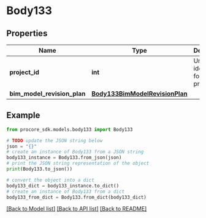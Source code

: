 # Body133


## Properties

Name | Type | Description | Notes
------------ | ------------- | ------------- | -------------
**project_id** | **int** | Unique identifier for the project. | 
**bim_model_revision_plan** | [**Body133BimModelRevisionPlan**](Body133BimModelRevisionPlan.md) |  | 

## Example

```python
from procore_sdk.models.body133 import Body133

# TODO update the JSON string below
json = "{}"
# create an instance of Body133 from a JSON string
body133_instance = Body133.from_json(json)
# print the JSON string representation of the object
print(Body133.to_json())

# convert the object into a dict
body133_dict = body133_instance.to_dict()
# create an instance of Body133 from a dict
body133_from_dict = Body133.from_dict(body133_dict)
```
[[Back to Model list]](../README.md#documentation-for-models) [[Back to API list]](../README.md#documentation-for-api-endpoints) [[Back to README]](../README.md)


